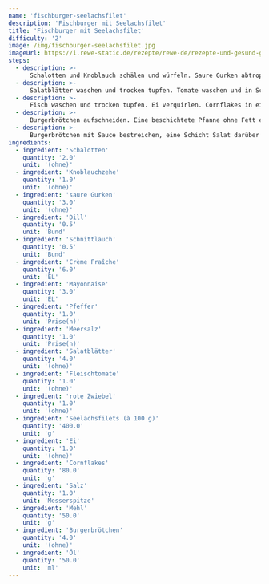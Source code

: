 ```yaml
---
name: 'fischburger-seelachsfilet'
description: 'Fischburger mit Seelachsfilet'
title: 'Fischburger mit Seelachsfilet'
difficulty: '2'
image: /img/fischburger-seelachsfilet.jpg
imageUrl: https://i.rewe-static.de/rezepte/rewe-de/rezepte-und-gesund-geniessen/rezepte/fischburger/fischburger-seelachsfilet/65-fischburger-mit-seelachsfilet_rdk-rds_rv_hd.jpg?resize=1480:589&crop=1280:460;center,center
steps:
  - description: >-
      Schalotten und Knoblauch schälen und würfeln. Saure Gurken abtropfen lassen und grob zerkleinern. Dill und Schnittlauch waschen und fein hacken. Schalotten, Knoblauch, Gurken und Kräuter in einen Mixer geben und leicht pürieren. Crème Fraîche und Mayonnaise dazugeben, alles gut durchmischen und mit Pfeffer und Salz würzen.
  - description: >-
      Salatblätter waschen und trocken tupfen. Tomate waschen und in Scheiben schneiden. Zwiebel schälen und in Ringe schneiden.
  - description: >-
      Fisch waschen und trocken tupfen. Ei verquirlen. Cornflakes in ein Handtuch wickeln, mit einem Nudelholz draufklopfen und die Cornflakes so zerbröseln. Salz und Mehl vermischen und den Fisch darin wenden. Den Fisch dann im Ei und anschließend in den Cornflakes wenden.
  - description: >-
      Burgerbrötchen aufschneiden. Eine beschichtete Pfanne ohne Fett erhitzen und die Burgerbrötchen kurz auf der Schnittfläche anrösten. Anschließend Öl in die Pfanne geben und den Fisch darin goldbraun braten.
  - description: >-
      Burgerbrötchen mit Sauce bestreichen, eine Schicht Salat darüber legen und den Fisch darauf betten. Tomaten und Zwiebelscheiben darüber legen und den Burger schließen.
ingredients:
  - ingredient: 'Schalotten'
    quantity: '2.0'
    unit: '(ohne)'
  - ingredient: 'Knoblauchzehe'
    quantity: '1.0'
    unit: '(ohne)'
  - ingredient: 'saure Gurken'
    quantity: '3.0'
    unit: '(ohne)'
  - ingredient: 'Dill'
    quantity: '0.5'
    unit: 'Bund'
  - ingredient: 'Schnittlauch'
    quantity: '0.5'
    unit: 'Bund'
  - ingredient: 'Crème Fraîche'
    quantity: '6.0'
    unit: 'EL'
  - ingredient: 'Mayonnaise'
    quantity: '3.0'
    unit: 'EL'
  - ingredient: 'Pfeffer'
    quantity: '1.0'
    unit: 'Prise(n)'
  - ingredient: 'Meersalz'
    quantity: '1.0'
    unit: 'Prise(n)'
  - ingredient: 'Salatblätter'
    quantity: '4.0'
    unit: '(ohne)'
  - ingredient: 'Fleischtomate'
    quantity: '1.0'
    unit: '(ohne)'
  - ingredient: 'rote Zwiebel'
    quantity: '1.0'
    unit: '(ohne)'
  - ingredient: 'Seelachsfilets (à 100 g)'
    quantity: '400.0'
    unit: 'g'
  - ingredient: 'Ei'
    quantity: '1.0'
    unit: '(ohne)'
  - ingredient: 'Cornflakes'
    quantity: '80.0'
    unit: 'g'
  - ingredient: 'Salz'
    quantity: '1.0'
    unit: 'Messerspitze'
  - ingredient: 'Mehl'
    quantity: '50.0'
    unit: 'g'
  - ingredient: 'Burgerbrötchen'
    quantity: '4.0'
    unit: '(ohne)'
  - ingredient: 'Öl'
    quantity: '50.0'
    unit: 'ml'
---
```

